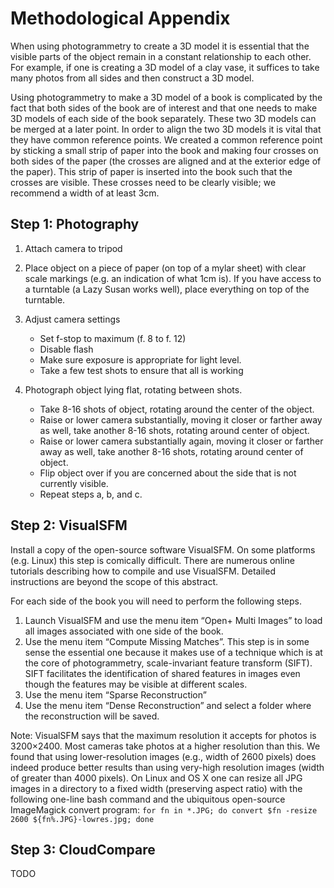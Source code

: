 Methodological Appendix
=======================

When using photogrammetry to create a 3D model it is essential that the visible
parts of the object remain in a constant relationship to each other. For
example, if one is creating a 3D model of a clay vase, it suffices to take many
photos from all sides and then construct a 3D model.

Using photogrammetry to make a 3D model of a book is complicated by the fact
that both sides of the book are of interest and that one needs to make 3D
models of each side of the book separately. These two 3D models can be merged
at a later point. In order to align the two 3D models it is vital that they
have common reference points. We created a common reference point by sticking a
small strip of paper into the book and making four crosses on both sides of the
paper (the crosses are aligned and at the exterior edge of the paper). This
strip of paper is inserted into the book such that the crosses are visible.
These crosses need to be clearly visible; we recommend a width of at least 3cm.

Step 1: Photography
-------------------

1. Attach camera to tripod
2. Place object on a piece of paper (on top of a mylar sheet) with clear scale markings (e.g. an indication of what 1cm is). If you have access to a turntable (a Lazy Susan works well), place everything on top of the turntable.
3. Adjust camera settings

    - Set f-stop to maximum (f. 8 to f. 12)
    - Disable flash
    - Make sure exposure is appropriate for light level.
    - Take a few test shots to ensure that all is working

4. Photograph object lying flat, rotating between shots.
    - Take 8-16 shots of object, rotating around the center of the object.
    - Raise or lower camera substantially, moving it closer or farther away as well, take another 8-16 shots, rotating around center of object.
    - Raise or lower camera substantially again, moving it closer or farther away as well, take another 8-16 shots, rotating around center of object.
    - Flip object over if you are concerned about the side that is not currently visible.
    - Repeat steps a, b, and c.

Step 2: VisualSFM
-----------------

Install a copy of the open-source software VisualSFM. On some platforms (e.g.
Linux) this step is comically difficult. There are numerous online tutorials
describing how to compile and use VisualSFM. Detailed instructions are beyond
the scope of this abstract.

For each side of the book you will need to perform the following steps.

1. Launch VisualSFM and use the menu item “Open+ Multi Images” to load all images associated with one side of the book.
2. Use the menu item “Compute Missing Matches”. This step is in some sense the essential one because it makes use of a technique which is at the core of photogrammetry, scale-invariant feature transform (SIFT). SIFT facilitates the identification of shared features in images even though the features may be visible at different scales.
3. Use the menu item “Sparse Reconstruction”
4. Use the menu item “Dense Reconstruction” and select a folder where the reconstruction will be saved.

Note: VisualSFM says that the maximum resolution it accepts for photos is
3200×2400. Most cameras take photos at a higher resolution than this. We found
that using lower-resolution images (e.g., width of 2600 pixels) does indeed
produce better results than using very-high resolution images (width of greater
than 4000 pixels). On Linux and OS X one can resize all JPG images in a
directory to a fixed width (preserving aspect ratio) with the following
one-line bash command and the ubiquitous open-source ImageMagick convert
program: ``for fn in *.JPG; do convert $fn -resize 2600 ${fn%.JPG}-lowres.jpg;
done``


Step 3: CloudCompare
--------------------

TODO
